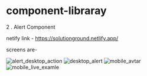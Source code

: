 # component-libraray

2 . Alert Component 

netify link - https://solutionground.netlify.app/


screens are- 

![alert_desktop_action](https://user-images.githubusercontent.com/28673856/153474858-3ba6c08c-7a82-410a-9533-8bbf74d2a76f.png)
![desktop_alert](https://user-images.githubusercontent.com/28673856/153474873-68d1f07f-5d7d-4ab7-8c42-f7f37830a4ab.png)
![mobile_avtar](https://user-images.githubusercontent.com/28673856/153474893-7fbc70d3-8c31-4036-a395-650e6fea74e3.png)
![mobile_live_examle](https://user-images.githubusercontent.com/28673856/153474905-f503c7d6-ea5e-4c97-b2b7-dff58ee7a469.png)
